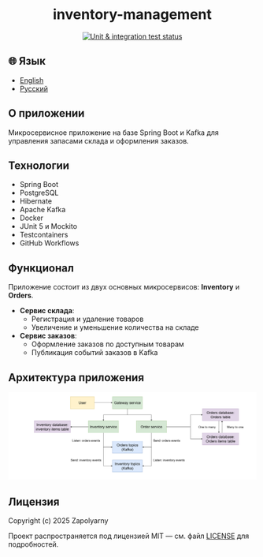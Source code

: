 <h1 align="center">inventory-management</h1>

<p align="center">
  <a href="https://github.com/zapolyarnydev/inventory-management/actions/workflows/run-tests.yml">
    <img src="https://img.shields.io/github/actions/workflow/status/zapolyarnydev/inventory-management/run-tests.yml?style=flat&label=Unit%20%26%20integration%20tests" alt="Unit & integration test status"/>
  </a>
</p>

## 🌐 Язык

- [English](README.md)
- [Русский](README.ru.md)

## О приложении
Микросервисное приложение на базе Spring Boot и Kafka для управления запасами склада и оформления заказов.

## Технологии
- Spring Boot  
- PostgreSQL  
- Hibernate  
- Apache Kafka  
- Docker  
- JUnit 5 и Mockito  
- Testcontainers  
- GitHub Workflows  

## Функционал
Приложение состоит из двух основных микросервисов: **Inventory** и **Orders**.
- **Сервис склада**:
  - Регистрация и удаление товаров  
  - Увеличение и уменьшение количества на складе  
- **Сервис заказов**:
  - Оформление заказов по доступным товарам  
  - Публикация событий заказов в Kafka  

## Архитектура приложения
<p align="center">
  <img src="sources-for-readme/invmanagement.png" alt="Архитектура приложения" width="800"/>
</p>

## Лицензия

Copyright (c) 2025 Zapolyarny

Проект распространяется под лицензией MIT — см. файл [LICENSE](LICENSE) для подробностей.
